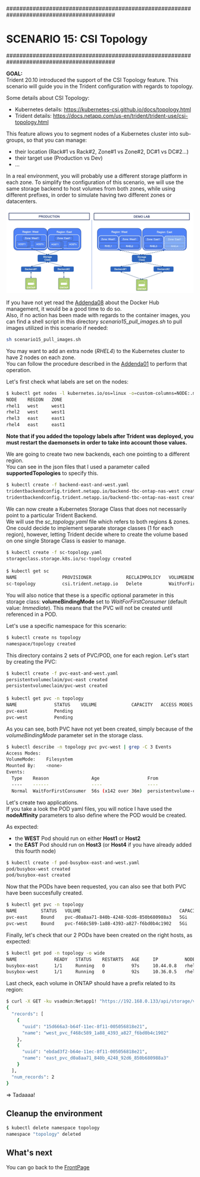 #########################################################################################
# SCENARIO 15: CSI Topology
#########################################################################################

**GOAL:**  
Trident 20.10 introduced the support of the CSI Topology feature. This scenario will guide you in the Trident configuration with regards to topology.  

Some details about CSI Topology:  
- Kubernetes details: https://kubernetes-csi.github.io/docs/topology.html
- Trident details: https://docs.netapp.com/us-en/trident/trident-use/csi-topology.html  

This feature allows you to segment nodes of a Kubernetes cluster into sub-groups, so that you can manage:  
- their location (Rack#1 vs Rack#2, Zone#1 vs Zone#2, DC#1 vs DC#2...)
- their target use (Production vs Dev)
- ...

In a real environment, you will probably use a different storage platform in each zone. To simplify the configuration of this scenario, we will use the same storage backend to host volumes from both zones, while using different prefixes, in order to simulate having two different zones or datacenters.

<p align="center"><img src="Images/scenario15.jpg"></p>

If you have not yet read the [Addenda08](../../Addendum/Addenda08) about the Docker Hub management, it would be a good time to do so.  
Also, if no action has been made with regards to the container images, you can find a shell script in this directory _scenario15_pull_images.sh_ to pull images utilized in this scenario if needed:  
```bash
sh scenario15_pull_images.sh
```

You may want to add an extra node (_RHEL4_) to the Kubernetes cluster to have 2 nodes on each zone.  
You can follow the procedure described in the [Addenda01](../../Addendum/Addenda01) to perform that operation.  

Let's first check what labels are set on the nodes:
```bash
$ kubectl get nodes -l kubernetes.io/os=linux -o=custom-columns=NODE:.metadata.name,REGION:".metadata.labels.topology\.kubernetes\.io/region",ZONE:".metadata.labels.topology\.kubernetes\.io/zone"
NODE    REGION   ZONE
rhel1   west     west1
rhel2   west     west1
rhel3   east     east1
rhel4   east     east1
```

**Note that if you added the topology labels after Trident was deployed, you must restart the daemonsets in order to take into account those values.**  

We are going to create two new backends, each one pointing to a different region.  
You can see in the json files that I used a parameter called **supportedTopologies** to specify this.  
```bash
$ kubectl create -f backend-east-and-west.yaml
tridentbackendconfig.trident.netapp.io/backend-tbc-ontap-nas-west created
tridentbackendconfig.trident.netapp.io/backend-tbc-ontap-nas-east created
```

We can now create a Kubernetes Storage Class that does not necessarily point to a particular Trident Backend.  
We will use the _sc_topology.yaml_ file which refers to both regions & zones. One could decide to implement separate storage classes (1 for each region), however, letting Trident decide where to create the volume based on one single Storage Class is easier to manage.  
```bash
$ kubectl create -f sc-topology.yaml
storageclass.storage.k8s.io/sc-topology created

$ kubectl get sc
NAME                 PROVISIONER             RECLAIMPOLICY   VOLUMEBINDINGMODE      ALLOWVOLUMEEXPANSION   AGE
sc-topology          csi.trident.netapp.io   Delete          WaitForFirstConsumer   false                  6m39s
```

You will also notice that these is a specific optional parameter in this storage class: **volumeBindingMode** set to _WaitForFirstConsumer_ (default value: _Immediate_).  This means that the PVC will not be created until referenced in a POD.  

Let's use a specific namespace for this scenario:  
```bash
$ kubectl create ns topology
namespace/topology created
```

This directory contains 2 sets of PVC/POD, one for each region. Let's start by creating the PVC:
```bash
$ kubectl create -f pvc-east-and-west.yaml
persistentvolumeclaim/pvc-east created
persistentvolumeclaim/pvc-west created

$ kubectl get pvc -n topology
NAME              STATUS    VOLUME             CAPACITY   ACCESS MODES   STORAGECLASS    AGE
pvc-east          Pending                                                sc-topology     2s
pvc-west          Pending                                                sc-topology     2s
```

As you can see, both PVC have not yet been created, simply because of the _volumeBindingMode_ parameter set in the storage class.  
```bash
$ kubectl describe -n topology pvc pvc-west | grep -C 3 Events
Access Modes:
VolumeMode:    Filesystem
Mounted By:    <none>
Events:
  Type    Reason                Age                  From                         Message
  ----    ------                ----                 ----                         -------
  Normal  WaitForFirstConsumer  56s (x142 over 36m)  persistentvolume-controller  waiting for first consumer to be created before binding
```

Let's create two applications.  
If you take a look the POD yaml files, you will notice I have used the **nodeAffinity** parameters to also define where the POD would be created.

As expected:  
- the **WEST** Pod should run on either **Host1** or **Host2**
- the **EAST** Pod should run on **Host3** (or **Host4** if you have already added this fourth node)

```bash
$ kubectl create -f pod-busybox-east-and-west.yaml
pod/busybox-west created
pod/busybox-east created
```

Now that the PODs have been requested, you can also see that both PVC have been succesfully created.  
```bash
$ kubectl get pvc -n topology
NAME         STATUS   VOLUME                                     CAPACITY   ACCESS MODES   STORAGECLASS     AGE
pvc-east     Bound    pvc-d0a8aa71-840b-4248-92d6-850b680988a3   5Gi        RWX            sc-topology      15h
pvc-west     Bound    pvc-f468c589-1a88-4393-a827-f6bd0b4c1902   5Gi        RWX            sc-topology      15h
```

Finally, let's check that our 2 PODs have been created on the right hosts, as expected:  
```bash
$ kubectl get pod -n topology -o wide
NAME              READY   STATUS    RESTARTS   AGE     IP          NODE    NOMINATED NODE   READINESS GATES
busybox-east      1/1     Running   0          97s     10.44.0.8   rhel3   <none>           <none>
busybox-west      1/1     Running   0          92s     10.36.0.5   rhel2   <none>           <none>
```

Last check, each volume in ONTAP should have a prefix related to its region:  
```bash
$ curl -X GET -ku vsadmin:Netapp1! "https://192.168.0.133/api/storage/volumes?name=*st_pvc*" -H "accept: application/json"
{
  "records": [
    {
      "uuid": "15d666a3-b64f-11ec-8f11-005056818e21",
      "name": "west_pvc_f468c589_1a88_4393_a827_f6bd0b4c1902"
    },
    {
      "uuid": "ebdad3f2-b64e-11ec-8f11-005056818e21",
      "name": "east_pvc_d0a8aa71_840b_4248_92d6_850b680988a3"
    }
  ],
  "num_records": 2
}
```

=> Tadaaaa!

## Cleanup the environment

```bash
$ kubectl delete namespace topology
namespace "topology" deleted
```

## What's next

You can go back to the [FrontPage](https://github.com/YvosOnTheHub/LabNetApp)